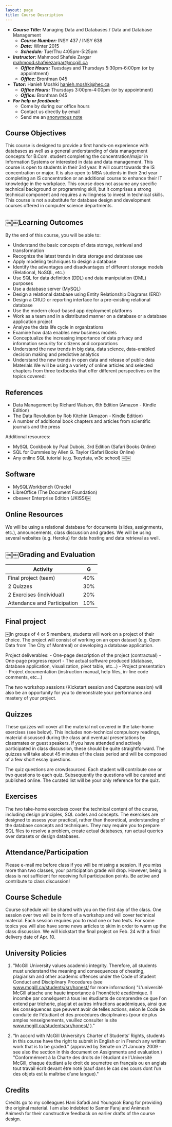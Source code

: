 ```yaml
---
layout: page
title: Course Description
---
```


- ___Course Title:___ Managing Data and Databases / Data and Database Management
    - ___Course Number:___ INSY 437 / INSY 638
    - ___Date:___ Winter 2015
    - ___Schedule:___ Tue/Thu 4:05pm-5:25pm
- ___Instructor:___ Mahmood Shafeie Zargar <mahmood.shafeiezargar@mcgill.ca>
    - ___Office Hours:___ Tuesdays and Thursdays 5:30pm-6:00pm (or by appointment)
    - ___Office:___ Bronfman 045
- ___Tutor:___ Hanieh Moshki <hanieh.moshki@hec.ca>
    - ___Office Hours:___ Thursdays 3:00pm-4:00pm (or by appointment)
    - ___Office:___ Bronfman 045
- ___For help or feedback:___
    - Come by during our office hours
    - Contact us directly by email
    - Send me an [anonymous note](https://docs.google.com/forms/d/1A6zZo6vwcwyzfDQqiakAViRVhTKXQ9LcOMcSMocIdnM)


## Course Objectives

This course is designed to provide a first hands-on experience with databases as well as a general understanding of data management concepts for B.Com. student completing the concentration/major in Information Systems or interested in data and data management. This course is open to students in their 3rd year. It will count towards the IS concentration or major. It is also open to MBA students in their 2nd year completing an IS concentration or an additional course to enhance their IT knowledge in the workplace. This course does not assume any specific technical background or programming skill, but it comprises a strong technical component and requires a willingness to invest in technical skills. This course is not a substitute for database design and development courses offered in computer science departments.

## ￼￼Learning Outcomes

By the end of this course, you will be able to:

- Understand the basic concepts of data storage, retrieval and transformation
- Recognize the latest trends in data storage and database use
- Apply modeling techniques to design a database
- Identify the advantages and disadvantages of different storage models (Relational, NoSQL, etc.)
- Use SQL for data definition (DDL) and data manipulation (DML) purposes
- Use a database server (MySQL)
- Design a relational database using Entity Relationship Diagrams (ERD)
- Design a CRUD or reporting interface for a pre-existing relational database
- Use the modern cloud-based app deployment platforms
- Work as a team and in a distributed manner on a database or a database application project
- Analyze the data life cycle in organizations
- Examine how data enables new business models
- Conceptualize the increasing importance of data privacy and information security for citizens and corporations
- Understand the new trends in big data, data science, data-enabled decision making and predictive analytics
- Understand the new trends in open data and release of public data Materials
We will be using a variety of online articles and selected chapters from three textbooks that offer different perspectives on the topics covered:

## References

- Data Management by Richard Watson, 6th Edition (Amazon - Kindle Edition)
- The Data Revolution by Rob Kitchin (Amazon - Kindle Edition)
- A number of additional book chapters and articles from scientific journals and the press

Additional resources:

- MySQL Cookbook by Paul Dubois, 3rd Edition (Safari Books Online)
- SQL for Dummies by Allen G. Taylor (Safari Books Online)
- Any online SQL tutorial (e.g. 1keydata, w3c school)
￼￼
## Software

- MySQLWorkbench (Oracle)
- LibreOffice (The Document Foundation)
- dbeaver Enterprise Edition (JKISS)￼

## Online Resources

We will be using a relational database for documents (slides, assignments, etc.), announcements, class discussion and grades. We will be using several websites (e.g. Heroku) for data hosting and data retrieval as well.

## ￼￼Grading and Evaluation

| __Activity__                 | __G__ |
|------------------------------|:-----:|
| Final project (team)         |  40%  |
| 2 Quizzes                    |  30%  |
| 2 Exercises (individual)     |  20%  |
| Attendance and Participation |  10%  |

## Final project

￼In groups of 4 or 5 members, students will work on a project of their choice. The project will consist of working on an open dataset (e.g. Open Data from The City of Montreal) or developing a database application.

Project deliverables:
    - One-page description of the project (contractual)
    - One-page progress report
    - The actual software produced (database, database application, visualization, pivot table, etc...)
    - Project presentation
    - Project documentation (instruction manual, help files, in-line code comments, etc...)

The two workshop sessions (Kickstart session and Capstone session) will also be an opportunity for you to demonstrate your performance and mastery of your project.

## Quizzes

These quizzes will cover all the material not covered in the take-home exercises (see below). This includes non-technical compulsory readings, material discussed during the class and eventual presentations by classmates or guest speakers. If you have attended and actively participated in class discussion, these should be quite straightforward. The quizzes will take about 45 minutes of the class period and will be composed of a few short essay questions.

The quiz questions are crowdsourced. Each student will contribute one or two questions to each quiz. Subsequently the questions will be curated and published online. The curated list will be your only reference for the quiz.

## Exercises

The two take-home exercises cover the technical content of the course, including design principles, SQL codes and concepts. The exercises are designed to assess your practical, rather than theoretical, understanding of the database concepts and techniques. They may require you to prepare SQL files to resolve a problem, create actual databases, run actual queries over datasets or design databases.

## Attendance/Participation

Please e-mail me before class if you will be missing a session. If you miss more than two classes, your participation grade will drop. However, being in class is not sufficient for receiving full participation points. Be active and contribute to class discussion!

## Course Schedule

Course schedule will be shared with you on the first day of the class. One session over two will be in form of a workshop and will cover technical material. Each session requires you to read one or two texts. For some topics you will also have some news articles to skim in order to warm up the class discussion. We will kickstart the final project on Feb. 24 with a final delivery date of Apr. 10.

## University Policies

1. "McGill University values academic integrity. Therefore, all students must understand the meaning and consequences of cheating, plagiarism and other academic offences under the Code of Student Conduct and Disciplinary Procedures (see www.mcgill.ca/students/srr/honest/ for more information) "L'université McGill attache une haute importance à l’honnêteté académique. Il incombe par conséquent à tous les étudiants de comprendre ce que l'on entend par tricherie, plagiat et autres infractions académiques, ainsi que les conséquences que peuvent avoir de telles actions, selon le Code de conduite de l'étudiant et des procédures disciplinaires (pour de plus amples renseignements, veuillez consulter le site www.mcgill.ca/students/srr/honest/ )."

2. “In accord with McGill University’s Charter of Students’ Rights, students in this course have the right to submit in English or in French any written work that is to be graded.” (approved by Senate on 21 January 2009 - see also the section in this document on Assignments and evaluation.)
"Conformément à la Charte des droits de l’étudiant de l’Université McGill, chaque étudiant a le droit de soumettre en français ou en anglais tout travail écrit devant être noté (sauf dans le cas des cours dont l’un des objets est la maîtrise d’une langue)."

## Credits

Credits go to my colleagues Hani Safadi and Youngsok Bang for providing the original material. I am also indebted to Samer Faraj and Animesh Animesh for their constructive feedback on earlier drafts of the course design.
